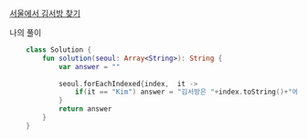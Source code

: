 [서울에서 김서방 찾기](https://programmers.co.kr/learn/courses/30/lessons/12919)

나의 풀이
```kotlin
    class Solution {
        fun solution(seoul: Array<String>): String {
            var answer = ""
            
            seoul.forEachIndexed{index,  it ->
                if(it == "Kim") answer = "김서방은 "+index.toString()+"에 있다"
            }
            return answer
        }
    }
```